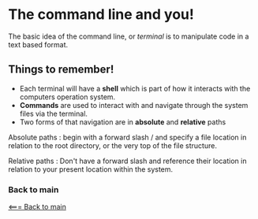 # The command line and you!

The basic idea of the command line, or *terminal* is to manipulate code in a text based format.

## Things to remember!

* Each terminal will have a **shell** which is part of how it interacts with the computers operation system. 
* **Commands** are used to interact with and navigate through the system files via the terminal.
* Two forms of that navigation are in **absolute** and **relative** paths

Absolute paths
: begin with a forward slash / and specify a file location in relation to the root directory, or the very top of the file structure.

Relative paths
: Don't have a forward slash and reference their location in relation to your present location within the system. 

### Back to main
[<=== Back to main](README.md)
